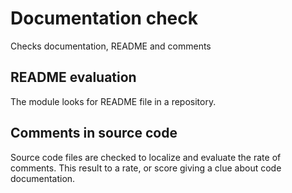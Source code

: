 # Documentation check
Checks documentation, README and comments

## README evaluation
The module looks for README file in a repository.

## Comments in source code
Source code files are checked to localize and evaluate the rate of comments.
This result to a rate, or score giving a clue about code documentation.
